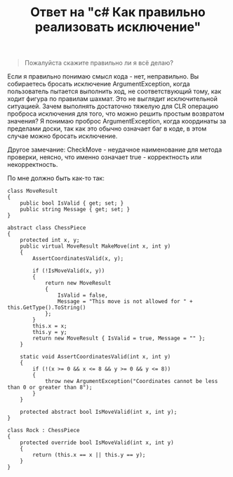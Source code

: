 ﻿---
title: "Ответ на \"c# Как правильно реализовать исключение\""
se.owner.user_id: 240512
se.owner.display_name: "MSDN.WhiteKnight"
se.owner.link: "https://ru.stackoverflow.com/users/240512/msdn-whiteknight"
se.answer_id: 1035112
se.question_id: 1034895
se.post_type: answer
se.score: 2
se.is_accepted: True
---
<blockquote>
  <p>Пожалуйста скажите правильно ли я всё делаю? </p>
</blockquote>

<p>Если я правильно понимаю смысл кода - нет, неправильно. Вы собираетесь бросать исключение ArgumentException, когда пользователь пытается выполнить ход, не соответствующий тому, как ходит фигура по правилам шахмат. Это не выглядит исключительной ситуацией. Зачем выполнять достаточно тяжелую для CLR операцию проброса исключения для того, что можно решить простым возвратом значения? Я понимаю проброс ArgumentException, когда координаты за пределами доски, так как это обычно означает баг в коде, в этом случае можно бросать исключение.</p>

<p>Другое замечание: CheckMove - неудачное наименование для метода проверки, неясно, что именно означает true - корректность или некорректность.</p>

<p>По мне должно быть как-то так:</p>

<pre><code>class MoveResult
{
    public bool IsValid { get; set; }
    public string Message { get; set; }
}

abstract class ChessPiece
{
    protected int x, y;
    public virtual MoveResult MakeMove(int x, int y)
    {
        AssertCoordinatesValid(x, y);

        if (!IsMoveValid(x, y))
        {
            return new MoveResult
            {
                IsValid = false,
                Message = "This move is not allowed for " + this.GetType().ToString()
            };
        }
        this.x = x;
        this.y = y;
        return new MoveResult { IsValid = true, Message = "" };
    }

    static void AssertCoordinatesValid(int x, int y)
    {        
        if (!(x &gt;= 0 &amp;&amp; x &lt;= 8 &amp;&amp; y &gt;= 0 &amp;&amp; y &lt;= 8))
        {
            throw new ArgumentException("Coordinates cannot be less than 0 or greater than 8");
        }
    }

    protected abstract bool IsMoveValid(int x, int y);
}

class Rock : ChessPiece
{
    protected override bool IsMoveValid(int x, int y)
    {       
        return (this.x == x || this.y == y);
    }
}
</code></pre>
